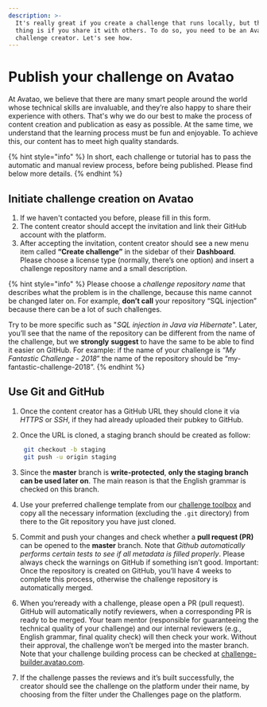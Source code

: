 ```yaml
---
description: >-
  It's really great if you create a challenge that runs locally, but the best
  thing is if you share it with others. To do so, you need to be an Avatao
  challenge creator. Let's see how.
---
```


# Publish your challenge on Avatao

At Avatao, we believe that there are many smart people around the world whose technical skills are invaluable, and they’re also happy to share their experience with others. That's why we do our best to make the process of content creation and publication as easy as possible. At the same time, we understand that the learning process must be fun and enjoyable. To achieve this, our content has to meet high quality standards.

{% hint style="info" %}
In short, each challenge or tutorial has to pass the automatic and manual review process, before being published. Please find below more details.
{% endhint %}

## Initiate challenge creation on Avatao

1. If we haven't contacted you before, please fill in this form.
2. The content creator should accept the invitation and link their GitHub account with the platform.
3. After accepting the invitation, content creator should see a new menu item called **“Create challenge”** in the sidebar of their **Dashboard**. Please choose a license type (normally, there’s one option) and insert a challenge repository name and a small description.

{% hint style="info" %}
Please choose a _challenge repository name_ that describes what the problem is in the challenge, because this name cannot be changed later on. For example, **don’t call** your repository “SQL injection” because there can be a lot of such challenges.

Try to be more specific such as "_SQL injection in Java via Hibernate_". Later, you’ll see that the name of the repository can be different from the name of the challenge, but we **strongly** **suggest** to have the same to be able to find it easier on GitHub. For example: if the name of your challenge is “_My Fantastic Challenge - 2018_” the name of the repository should be “my-fantastic-challenge-2018”. 
{% endhint %}

## Use Git and GitHub

1. Once the content creator has a GitHub URL they  should clone it via *HTTPS* or *SSH*, if they had already uploaded their pubkey to GitHub.
2. Once the URL is cloned, a staging branch should be created as follow:

   ```bash
    git checkout -b staging
    git push -u origin staging
   ```

3. Since the **master** branch is **write-protected**, **only the staging branch can be used later on**. The main reason is that the English grammar is checked on this branch.
4. Use your preferred challenge template from our [challenge toolbox](https://github.com/avatao-content/challenge-toolbox) and copy all the necessary information \(excluding the `.git` directory\) from there to the Git repository you have just cloned.
5. Commit and push your changes and check whether a **pull request \(PR\)** can be opened to the **master** branch. Note that _Github automatically performs certain tests to see if all metadata is filled properly_. Please always check the warnings on GitHub if something isn’t good. Important: Once the repository is created on GitHub, you’ll have 4 weeks to complete this process, otherwise the challenge repository is automatically merged.
6. When you’reready with a challenge, please open a PR (pull request). GitHub will automatically notify reviewers, when a corresponding PR is ready to be merged. Your team mentor (responsible for guaranteeing the technical quality of your challenge) and our internal reviewers (e.g., English grammar, final quality check) will then check your work. Without their approval, the challenge won’t be merged into the master branch. Note that your challenge building process can be checked at [challenge-builder.avatao.com](https://challenge-builder.avatao.com/).
7. If the challenge passes the reviews and it’s built successfully, the creator should see the challenge on the platform under their name, by choosing from the filter under the Challenges page on the platform.

